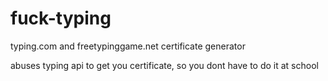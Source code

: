 # fuck-typing
typing.com and freetypinggame.net certificate generator

abuses typing api to get you certificate, so you dont have to do it at school
